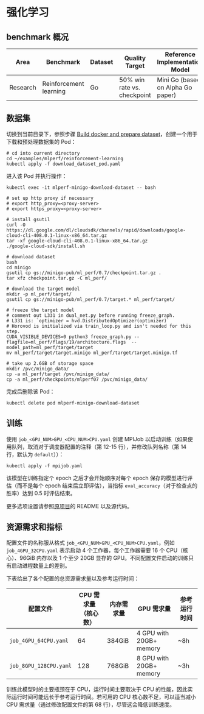 # 强化学习

## benchmark 概况

| Area     | Benchmark              | Dataset | Quality Target              | Reference Implementation Model    |
| -------- | ---------------------- | ------- | --------------------------- | --------------------------------- |
| Research | Reinforcement learning | Go      | 50% win rate vs. checkpoint | Mini Go (based on Alpha Go paper) |

## 数据集

切换到当前目录下，参照步骤 [Build docker and prepare dataset](https://github.com/mlcommons/training_results_v2.1/tree/main/NVIDIA/benchmarks/minigo/implementations/tensorflow-22.09#build-docker-and-prepare-dataset)，创建一个用于下载和预处理数据集的 Pod：

```shell
# cd into current directory
cd ~/examples/mlperf/reinforcement-learning
kubectl apply -f download_dataset_pod.yaml
```

进入该 Pod 并执行操作：

```shell
kubectl exec -it mlperf-minigo-download-dataset -- bash

# set up http proxy if necessary
# export http_proxy=<proxy-server>
# export https_proxy=<proxy-server>

# install gsutil
curl -O https://dl.google.com/dl/cloudsdk/channels/rapid/downloads/google-cloud-cli-408.0.1-linux-x86_64.tar.gz
tar -xf google-cloud-cli-408.0.1-linux-x86_64.tar.gz
./google-cloud-sdk/install.sh

# download dataset
bash
cd minigo
gsutil cp gs://minigo-pub/ml_perf/0.7/checkpoint.tar.gz .
tar xfz checkpoint.tar.gz -C ml_perf/

# download the target model
mkdir -p ml_perf/target/
gsutil cp gs://minigo-pub/ml_perf/0.7/target.* ml_perf/target/

# freeze the target model
# comment out L331 in dual_net.py before running freeze_graph.
# L331 is: `optimizer = hvd.DistributedOptimizer(optimizer)`
# Horovod is initialized via train_loop.py and isn't needed for this step.
CUDA_VISIBLE_DEVICES=0 python3 freeze_graph.py --flagfile=ml_perf/flags/19/architecture.flags  --model_path=ml_perf/target/target
mv ml_perf/target/target.minigo ml_perf/target/target.minigo.tf

# take up 2.6GB of storage space
mkdir /pvc/minigo_data/
cp -a ml_perf/target /pvc/minigo_data/
cp -a ml_perf/checkpoints/mlperf07 /pvc/minigo_data/
```

完成后删除该 Pod：

```shell
kubectl delete pod mlperf-minigo-download-dataset
```

## 训练

使用 `job_<GPU_NUM>GPU_<CPU_NUM>CPU.yaml` 创建 MPIJob 以启动训练（如果使用队列，取消对于调度器配置的注释（第 12-15 行），并修改队列名称（第 14 行，默认为 `default`））：

```shell
kubectl apply -f mpijob.yaml
```

该模型在训练指定个 epoch 之后才会开始顺序对每个 epoch 保存的模型进行评估（而不是每个 epoch 结束后立即评估），当指标 `eval_accuracy`（对于检查点的胜率）达到 0.5 时评估结束。

更多选项设置请参照[原项目](https://github.com/mlcommons/training_results_v2.1/tree/main/NVIDIA/benchmarks/minigo/implementations/tensorflow-22.09)的 README 以及源代码。

## 资源需求和指标

配置文件的名称服从格式 `job_<GPU_NUM>GPU_<CPU_NUM>CPU.yaml`，例如 `job_4GPU_32CPU.yaml` 表示启动 4 个工作器，每个工作器需要 16 个 CPU（核心）、96GiB 内存以及 1 个至少 20GB 显存的 GPU。不同配置文件启动的训练只有启动进程数量上的差别。

下表给出了各个配置的总资源需求量以及参考运行时间：

| 配置文件               | CPU 需求量（核心数） | 内存需求量 | GPU 需求量              | 参考运行时间 |
| ---------------------- | -------------------- | ---------- | ----------------------- | ------------ |
| `job_4GPU_64CPU.yaml`  | 64                   | 384GiB     | 4 GPU with 20GB+ memory | ~8h          |
| `job_8GPU_128CPU.yaml` | 128                  | 768GiB     | 8 GPU with 20GB+ memory | ~3h          |

训练此模型时的主要瓶颈在于 CPU，运行时间主要取决于 CPU 的性能，因此实际运行时间可能远长于参考运行时间。若可用的 CPU 核心数不足，可以适当减小 CPU 需求量（通过修改配置文件的第 68 行），尽管这会降低训练速度。
